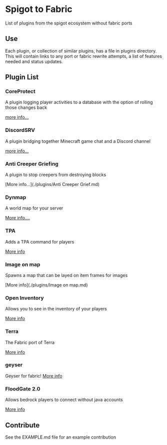 # Spigot to Fabric
List of plugins from the spigot ecosystem without fabric ports

## Use

Each plugin, or collection of similar plugins, has a file in plugins directory. This will contain links to any port or fabric rewrite attempts, a list of features needed and status updates.

## Plugin List
### CoreProtect
A plugin logging player activities to a database with the option of rolling those changes back

[more info...](./plugins/coreprotect.md)

### DiscordSRV
A plugin bridging together Minecraft game chat and a Discord channel

[more info...](./plugins/discordsrv.md)

### Anti Creeper Griefing
A plugin to stop creepers from destroying blocks

[More info...](./plugins/Anti Creeper Grief.md)

### Dynmap 
A world map for your server

[More info....](./plugins/Dynmap.md)

### TPA
Adds a TPA command for players

[More info](./plugins/FabricTPA.md)

### Image on map
Spawns a map that can be layed on item frames for images

[More info](./plugins/Image on map.md)

### Open Inventory
Allows you to see in the inventory of your players

[More info](./plugins/OpenInv.md)

### Terra
The Fabric port of Terra

[More info](./plugins/Terra.md)

### geyser
Geyser for fabric!
[More info](./plugins/geyser.md)

### FloodGate 2.0
Allows bedrock players to connect without java accounts

[More info](./plugins/floodgate.md)

## Contribute

See the EXAMPLE.md file for an example contribution
